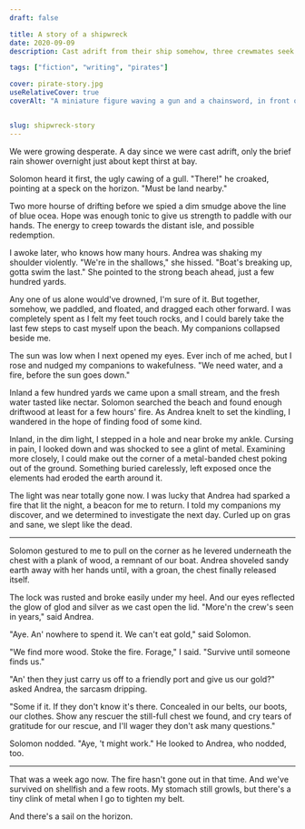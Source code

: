 ```yaml
---
draft: false

title: A story of a shipwreck
date: 2020-09-09
description: Cast adrift from their ship somehow, three crewmates seek succour. Perhaps a nearby island will bring shelter, and new discoveries.

tags: ["fiction", "writing", "pirates"]

cover: pirate-story.jpg
useRelativeCover: true
coverAlt: "A miniature figure waving a gun and a chainsword, in front of a pewter goblet with a squid shaped handle"


slug: shipwreck-story
---
```


We were growing desperate. A day since we were cast adrift, only the brief rain shower overnight just about kept thirst at bay.

Solomon heard it first, the ugly cawing of a gull. "There!" he croaked, pointing at a speck on the horizon. "Must be land nearby."

Two more hourse of drifting before we spied a dim smudge above the line of blue ocea. Hope was enough tonic to give us strength to paddle with our hands. The energy to creep towards the distant isle, and possible redemption.

I awoke later, who knows how many hours. Andrea was shaking my shoulder violently. "We're in the shallows," she hissed. "Boat's breaking up, gotta swim the last." She pointed to the strong beach ahead, just a few hundred yards.

Any one of us alone would've drowned, I'm sure of it. But together, somehow, we paddled, and floated, and dragged each other forward. I was completely spent as I felt my feet touch rocks, and I could barely take the last few steps to cast myself upon the beach. My companions collapsed beside me.

The sun was low when I next opened my eyes. Ever inch of me ached, but I rose and nudged my companions to wakefulness. "We need water, and a fire, before the sun goes down."

Inland a few hundred yards we came upon a small stream, and the fresh water tasted like nectar. Solomon searched the beach and found enough driftwood at least for a few hours' fire. As Andrea knelt to set the kindling, I wandered in the hope of finding food of some kind.

Inland, in the dim light, I stepped in a hole and near broke my ankle. Cursing in pain, I looked down and was shocked to see a glint of metal. Examining more closely, I could make out the corner of a metal-banded chest poking out of the ground. Something buried carelessly, left exposed once the elements had eroded the earth around it.

The light was near totally gone now. I was lucky that Andrea had sparked a fire that lit the night, a beacon for me to return. I told my companions my discover, and we determined to investigate the next day. Curled up on gras and sane, we slept like the dead.

---

Solomon gestured to me to pull on the corner as he levered underneath the chest with a plank of wood, a remnant of our boat. Andrea shoveled sandy earth away with her hands until, with a groan, the chest finally released itself.

The lock was rusted and broke easily under my heel. And our eyes reflected the glow of glod and silver as we cast open the lid. "More'n the crew's seen in years," said Andrea.

"Aye. An' nowhere to spend it. We can't eat gold," said Solomon.

"We find more wood. Stoke the fire. Forage," I said. "Survive until someone finds us."

"An' then they just carry us off to a friendly port and give us our gold?" asked Andrea, the sarcasm dripping.

"Some if it. If they don't know it's there. Concealed in our belts, our boots, our clothes. Show any rescuer the still-full chest we found, and cry tears of gratitude for our rescue, and I'll wager they don't ask many questions."

Solomon nodded. "Aye, 't might work." He looked to Andrea, who nodded, too.

---

That was a week ago now. The fire hasn't gone out in that time. And we've survived on shellfish and a few roots. My stomach still growls, but there's a tiny clink of metal when I go to tighten my belt.

And there's a sail on the horizon.